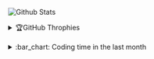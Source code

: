![Github Stats](https://pixel-profile-ui.vercel.app/api/github-stats?username=muhammadammarfaris&screen_effect=true&include_all_commits=true&pixelate_avatar=false&background=linear-gradient%2810deg%2C+%23313638FF+100%25%2C+%239babb2FF+95%25%29+&color=%23ffffffFF)


<details>
  <summary>🏆GitHub Throphies</summary>
  <br>
  <a href=""><img src="https://github-profile-trophy.vercel.app/?username=muhammadammarfaris&theme=onestar&title=MultiLanguage,Stars,Commit,Followers,Repo,Experience,Pr,Issue&margin-w=20&margin-h=20"/></a>
</details>
  
<br>
  
<details>
  <summary>:bar_chart: Coding time in the last month</summary>
<br>

<!--START_SECTION:waka-->

```txt
Dart          16 hrs 12 mins  🟩🟩🟩🟩🟩🟩🟩🟩🟩🟩🟩🟩🟩🟩🟩🟩🟩🟩🟩🟩🟩🟩⬜⬜⬜   88.52 %
YAML          30 mins         🟨⬜⬜⬜⬜⬜⬜⬜⬜⬜⬜⬜⬜⬜⬜⬜⬜⬜⬜⬜⬜⬜⬜⬜⬜   02.79 %
JSON          29 mins         🟨⬜⬜⬜⬜⬜⬜⬜⬜⬜⬜⬜⬜⬜⬜⬜⬜⬜⬜⬜⬜⬜⬜⬜⬜   02.66 %
Bash          22 mins         🟨⬜⬜⬜⬜⬜⬜⬜⬜⬜⬜⬜⬜⬜⬜⬜⬜⬜⬜⬜⬜⬜⬜⬜⬜   02.04 %
Other         16 mins         🟨⬜⬜⬜⬜⬜⬜⬜⬜⬜⬜⬜⬜⬜⬜⬜⬜⬜⬜⬜⬜⬜⬜⬜⬜   01.47 %
```

<!--END_SECTION:waka-->
</details>
